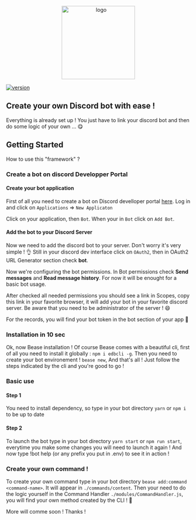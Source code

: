 <p align="center">
    <img src="https://benoitlamonica.com/static/media/logo_large.a2a13685.png" alt="logo" width="200" height="200"/>
</p>

[![version](https://img.shields.io/badge/version-0.1.0-green.svg)](https://semver.org)

## Create your own Discord bot with ease !

Everything is already set up ! You just have to link your discord bot and then do some logic of your own ... 😋

## Getting Started

How to use this "framework" ?

### Create a bot on discord Developper Portal

#### Create your bot application

First of all you need to create a bot on Discord develloper portal [here](https://discord.com/developers/). Log in and click on `Applications` => `New Applicaton`

Click on your application, then `Bot`. When your in `Bot` click on `Add Bot`.

#### Add the bot to your Discord Server

Now we need to add the discord bot to your server. Don't worry it's very simple ! 👌
Still in your discord dev interface click on `OAuth2`, then in OAuth2 URL Generator section check **bot**.

Now we're configuring the bot permissions. In Bot permissions check **Send messages** and **Read message history**. For now it will be enought for a basic bot usage.

After checked all needed permissions you should see a link in Scopes, copy this link in your favorite browser, it will add your bot in your favorite discord server. Be aware that you need to be administrator of the server ! 😄

For the records, you will find your bot token in the bot section of your app 🙂

### Installation in 10 sec

Ok, now Bease installation ! Of course Bease comes with a beautiful cli, first of all you need to install it globally : `npm i edbcli -g`.
Then you need to create your bot environement ! `bease new`, And that's all ! Just follow the steps indicated by the cli and you're good to go !

### Basic use

#### Step 1

You need to install dependency, so type in your bot directory `yarn` or `npm i` to be up to date

#### Step 2

To launch the bot type in your bot directory `yarn start` or `npm run start`, everytime you make some changes you will need to launch it again ! And now type !bot help (or any prefix you put in .env) to see it in action !

### Create your own command !

To create your own command type in your bot directory `bease add:command <command-name>`. It will appear in `./commands/content`. Then your need to do the logic yourself in the Command Handler `./modules/CommandHandler.js`, you will find your own method created by the CLI ! 🙂

More will comme soon ! Thanks !
